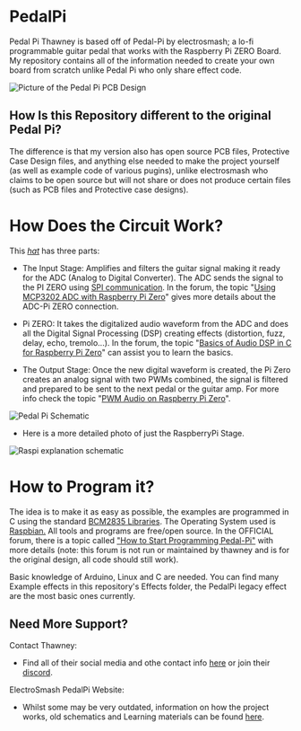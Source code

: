 # PedalPi
Pedal Pi Thawney is based off of Pedal-Pi by electrosmash; a lo-fi programmable guitar pedal that works with the Raspberry Pi ZERO Board. My repository contains all of the information needed to create your own board from scratch unlike Pedal Pi who only share effect code.

![Picture of the Pedal Pi PCB Design](https://github.com/thawney/PedalPi/blob/main/PCB_Files/PCB_Images/PedalPiThawney_PCB_Wip.png?raw=true)

## How Is this Repository different to the original Pedal Pi?

The difference is that my version also has open source PCB files, Protective Case Design files, and anything else needed to make the project yourself (as well as example code of various pugins), unlike electrosmash who claims to be open source but will not share or does not produce certain files (such as PCB files and Protective case designs).

# How Does the Circuit Work?

This  [_hat_](https://www.hifiberry.com/blog/what-is-a-raspberry-pi-hat/) has three parts:

-   The Input Stage:  Amplifies and filters the guitar signal making it ready for the ADC (Analog to Digital Converter). The ADC sends the signal to the PI ZERO using  [SPI communication](https://en.wikipedia.org/wiki/Serial_Peripheral_Interface_Bus). In the forum, the topic "[Using MCP3202 ADC with Raspberry Pi Zero](https://www.electrosmash.com/forum/pedal-pi/212-using-mcp3202-adc-with-raspberry-pi-zero)" gives more details about the ADC-Pi ZERO connection.  
    
-   Pi ZERO:  It takes the digitalized audio waveform from the ADC and does all the Digital Signal Processing (DSP) creating effects (distortion, fuzz, delay, echo, tremolo...). In the forum, the topic "[Basics of Audio DSP in C for Raspberry Pi Zero](https://www.electrosmash.com/forum/pedal-pi/207-basics-of-audio-dsp-in-c-for-rapsberry-pi-zero)" can assist you to learn the basics.
-   The Output Stage:  Once the new digital waveform is created, the Pi Zero creates an analog signal with two PWMs combined, the signal is filtered and prepared to be sent to the next pedal or the guitar amp.  For more info check the topic "[PWM Audio on Raspberry Pi Zero](https://www.electrosmash.com/forum/pedal-pi/210-pwm-audio-on-raspberry-pi-zero)".

![Pedal Pi Schematic](http://www.electrosmash.com/images/tech/pedal-pi/pedal_pi_block_diagram.jpg)

- Here is a more detailed photo of just the RaspberryPi Stage.

![Raspi explanation schematic](http://www.electrosmash.com/images/tech/pedal-pi/pedal-pi-dsp1.png)
# How to Program it?

The idea is to make it as easy as possible, the examples are programmed in C using the standard  [BCM2835 Libraries](http://www.airspayce.com/mikem/bcm2835/). The Operating System used is  [Raspbian.](https://www.raspberrypi.org/downloads/raspbian/)  All tools and programs are free/open source. In the OFFICIAL forum, there is a topic called  ["How to Start Programming Pedal-Pi"](https://www.electrosmash.com/forum/pedal-pi/202-how-to-start-programming-pedal-pi) with more details (note: this forum is not run or maintained by thawney and is for the original design, all code should still work).

Basic knowledge of Arduino, Linux and C are needed. You can find many Example effects in this repository's Effects folder, the PedalPi legacy effect are the most basic ones currently.

## Need More Support?

Contact Thawney:

- Find all of their social media and othe contact info [here](https://www.thawney.com) or join their [discord](https://discord.com/invite/Eh7VRgu).

ElectroSmash PedalPi Website:

- Whilst some may be very outdated, information on how the project works, old schematics and Learning materials can be found [here](https://www.electrosmash.com/pedal-pi).
